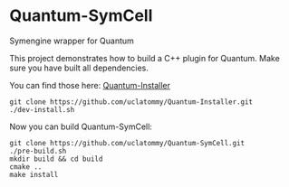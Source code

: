 # Quantum-SymCell
Symengine wrapper for Quantum

This project demonstrates how to build a C++ plugin for Quantum. Make sure you have built all dependencies.

You can find those here: [Quantum-Installer](https://github.com/uclatommy/Quantum-Installer.git)

    git clone https://github.com/uclatommy/Quantum-Installer.git
    ./dev-install.sh

Now you can build Quantum-SymCell:

    git clone https://github.com/uclatommy/Quantum-SymCell.git
    ./pre-build.sh
    mkdir build && cd build
    cmake ..
    make install
